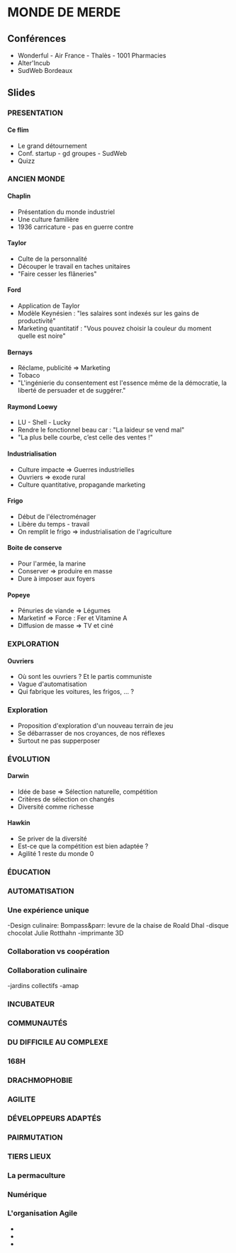 # MONDE DE MERDE

## Conférences

- Wonderful - Air France - Thalès - 1001 Pharmacies
- Alter'Incub
- SudWeb Bordeaux

## Slides

### PRESENTATION

#### Ce flim
- Le grand détournement
- Conf. startup - gd groupes - SudWeb
- Quizz 

### ANCIEN MONDE

#### Chaplin
- Présentation du monde industriel
- Une culture familière
- 1936 carricature - pas en guerre contre

#### Taylor
- Culte de la personnalité
- Découper le travail en taches unitaires
- "Faire cesser les flâneries"

#### Ford
- Application de Taylor
- Modèle Keynésien : "les salaires sont indexés sur les gains de productivité"
- Marketing quantitatif : "Vous pouvez choisir la couleur du moment quelle est noire"

#### Bernays
- Réclame, publicité => Marketing
- Tobaco
- "L'ingénierie du consentement est l'essence même de la démocratie, la liberté de persuader et de suggérer."

#### Raymond Loewy
- LU - Shell - Lucky
- Rendre le fonctionnel beau car : "La laideur se vend mal"
- "La plus belle courbe, c’est celle des ventes !"

#### Industrialisation
- Culture impacte => Guerres industrielles
- Ouvriers => exode rural
- Culture quantitative, propagande marketing

#### Frigo
- Début de l'électroménager
- Libère du temps - travail
- On remplit le frigo => industrialisation de l'agriculture

#### Boite de conserve
- Pour l'armée, la marine
- Conserver => produire en masse
- Dure à imposer aux foyers

#### Popeye
- Pénuries de viande => Légumes
- Marketinf => Force : Fer et Vitamine A
- Diffusion de masse => TV et ciné

### EXPLORATION

#### Ouvriers 
- Où sont les ouvriers ? Et le partis communiste
- Vague d'automatisation
- Qui fabrique les voitures, les frigos, ... ?

### Exploration
- Proposition d'exploration d'un nouveau terrain de jeu
- Se débarrasser de nos croyances, de nos réflexes
- Surtout ne pas supperposer

### ÉVOLUTION

#### Darwin
- Idée de base => Sélection naturelle, compétition
- Critères de sélection on changés
- Diversité comme richesse

#### Hawkin
- Se priver de la diversité
- Est-ce que la compétition est bien adaptée ?
- Agilité 1 reste du monde 0



### ÉDUCATION

### AUTOMATISATION

### Une expérience unique
-Design culinaire: Bompass&parr: levure de la chaise de Roald Dhal
-disque chocolat Julie Rotthahn
-imprimante 3D

### Collaboration vs coopération

### Collaboration culinaire
-jardins collectifs
-amap

### INCUBATEUR

### COMMUNAUTÉS

### DU DIFFICILE AU COMPLEXE

### 168H

### DRACHMOPHOBIE

### AGILITE

### DÉVELOPPEURS ADAPTÉS

### PAIRMUTATION

### TIERS LIEUX

### La permaculture

### Numérique

### L'organisation Agile
-
-
-


